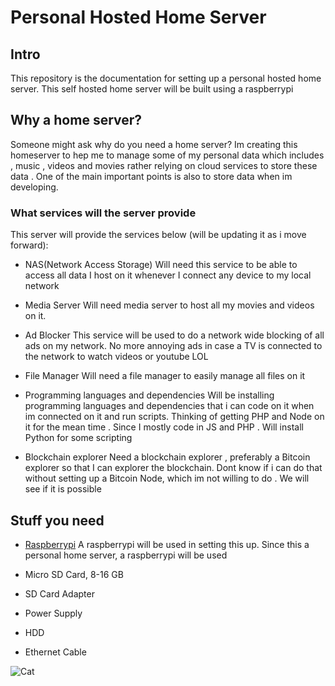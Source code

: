 # Personal Hosted Home Server 

## Intro
This repository is the documentation for setting up a personal hosted home server. This self hosted home server will be built using a raspberrypi 

## Why a home server? 
Someone might ask why do you need a home server? Im creating this homeserver to hep me to manage some of my personal data which includes , music , videos and movies rather relying on cloud services to store these data . One of the main important points is also to store data when im developing.

### What services will the server provide 
This server will provide the services below (will be updating it as i move forward):
- NAS(Network Access Storage)
  Will need this service to be able to access all data I host on it whenever I connect any device to my local network

- Media Server
  Will need media server to host all my movies and videos on it.

- Ad Blocker
  This service will be used to do a network wide blocking of all ads on my network. No more annoying ads in case a TV is connected to the network to watch videos or youtube LOL

- File Manager 
  Will need a file manager to easily manage all files on it 

- Programming languages and dependencies
  Will be installing programming languages and dependencies that i can code on it when im connected on it and run scripts. Thinking of getting PHP and Node on it for the mean time . Since I mostly code in JS and PHP . Will install Python for some scripting 

- Blockchain explorer 
  Need a blockchain explorer , preferably a Bitcoin explorer so that I can explorer the blockchain. Dont know if i can do that without setting up a Bitcoin Node, which im not willing to do . We will see if it is possible

## Stuff you need

- [Raspberrypi](https://www.raspberrypi.com/) 
  A raspberrypi will be used in setting this up. Since this a personal home server, a raspberrypi will be used

- Micro SD Card, 8-16 GB
- SD Card Adapter 
- Power Supply 
- HDD 
- Ethernet Cable 

![Cat](images/things_you_need.jpg)